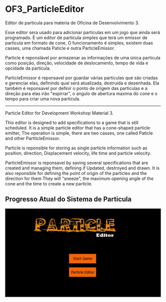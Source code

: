 # OF3_ParticleEditor
Editor de particula para materia de Oficina de Desenvolvimento 3.

Esse editor sera usado para adicionar particulas em um jogo que ainda será programado.
É um editor de particula simples que terá um emissor de particula em formato de cone,
O funcionamento é simples, existem duas casses, uma chamada Paticle e outra ParticleEmissor.

Particle é reponslável por armazenar as informações de uma única particula como posição, direção, 
velocidade de deslocamento, tempo de vida e opcidade da particula.

ParticleEmissor é reponsavel por guardar várias particulas que são criadas e gerenciar elas, definindo qual será
atualizada, destruída e desenhada. Ela também é reponsavel por definir o ponto de origem das particulas e a direção para elas 
irão "espirrar", o angulo de abertura maxima do cone e o tempo para criar uma nova particula.


----------------------------------------------------------------------------------------------------------------

Particle Editor for Development Workshop Material 3.

This editor is designed to add specifications to a game that is still scheduled.
It is a simple particle editor that has a cone-shaped particle emitter,
The operation is simple, there are two casses, one called Paticle and other PartticleEmissor.

Particle is reponsible for storing as single particle information such as position, direction,
Displacement velocity, life time and particle velocity.

ParticleEmissor is reponsavel by saving several specifications that are created and managing them, defining if
Updated, destroyed and drawn. It is also reponsible for defining the point of origin of the particles and the direction for them
They will "sneeze", the maximum opening angle of the cone and the time to create a new particle.


  Progresso Atual do Sistema de Particula
----------------------------------------------------------------------------------------------------------------
[![Demonstrative Video](https://raw.githubusercontent.com/EduardoKarakawa/OF3_GameAndParticle/master/scheenshotMenu.JPG)](http://www.youtube.com/watch?v=yZwG_UkODIM)
